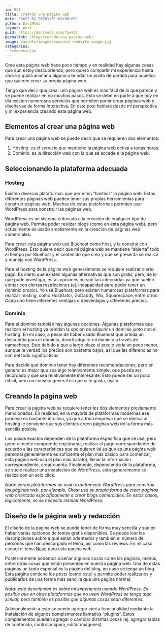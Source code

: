 ```yaml
---
id: 821
title: Creando una página web
date: '2022-02-26T01:01:08+00:00'
author: DaniMedi
layout: post
guid: https://danimedi.com/?p=821
permalink: /blog/creando-una-pagina-web/
image: /assets/images/computer-website-image.jpg
categories:
- Programación
---
```


Creé esta página web hace poco tiempo y en realidad hay algunas cosas que aún estoy descubriendo, pero quiero compartir mi experiencia hasta ahora y quizá animar a alguno o brindar un punto de partida para aquellos que quieren crear su propia página web.

Tengo que decir que crear una página web es más fácil de lo que parece y se puede realizar en no muchos pasos. Esto se debe en parte a que hoy en día existen numerosos servicios que permiten poder crear páginas web y diseñarlas de forma interactiva. En este post hablaré desde mi perspectiva y mi experiencia creando esta página web.

## Elementos al crear una página web

Para crear una página web se puede decir que se requieren dos elementos:

1. Hosting: es el servicio que mantiene la página web activa a todas horas.
2. Dominio: es la dirección web con la que se accede a la página web.

## Seleccionando la plataforma adecuada

### Hosting

Existen diversas plataformas que permiten “hostear” la página web. Estas diferentes páginas web pueden tener sus propias herramientas para construir páginas web. Muchas de estas plataformas permiten usar WordPress para construir las páginas web.

WordPress es un sistema enfocado a la creación de cualquier tipo de página web. Permite poder realizar blogs (como en esta página web), pero actualmente es usado ampliamente en la creación de páginas web comerciales.

Para crear esta página web usé [Bluehost](https://www.bluehost.com/) como host, y la construí con WordPress. Esto quiere decir que mi página web se mantiene “abierta” todo el tiempo por Bluehost y el contenido que creo y que se presenta se realiza y maneja con WordPress.

Para el hosting de la página web generalmente se requiere realizar cierto pago. Es cierto que existen algunas alternativas que son gratis, pero, de lo que pude investigar, estas opciones no son tan adecuadas ya que suelen contar con ciertas restricciones (ej. incapacidad para poder tener un dominio propio). Yo usé Bluehost, pero existen numerosas plataformas para realizar hosting, como HostGator, GoDaddy, Wix, Squarespace, entre otros. Cada uno tiene diferentes ventajas o desventajas y diferentes precios.

### Dominio

Para el dominio también hay algunas opciones. Algunas plataformas que realizan el hosting ya brindan la opción de adquirir un dominio junto con el hosting. En mi caso, a pesar de haber usado Bluehost que brinda un descuento para el dominio, decidí adquirir mi dominio a través de [namecheap](https://www.namecheap.com/). Esto debido a que a largo plazo el precio sería un poco menor, aunque la verdad los precios son bastante bajos, así que las diferencias no son del todo significativas.

Para decidir qué dominio tener hay diferentes recomendaciones, pero en general es mejor que sea algo relativamente simple, que pueda ser recordado y que sea relativamente interesante. Esto puede ser un poco difícil, pero un consejo general es que si te gusta, úsalo.

## Creando la página web

Para crear la página web se requiere tener los dos elementos previamente mencionados. En realidad, en la mayoría de plataformas modernas ese proceso es bastante intuitivo, ya que a toda empresa que se dedica al hosting le conviene que sus clientes creen páginas web de la forma más sencilla posible.

Los pasos exactos dependen de la plataforma específica que se use, pero generalmente comprende registrarse, realizar el pago correspondiente de acuerdo a las características que se quieren (si es que es una página web personal generalmente es suficiente el plan más básico para comenzar, esta página web usa el plan más barato), llenar la información correspondiente, crear cuenta. Finalmente, dependiendo de la plataforma, se suele realizar una instalación de WordPress, esto generalmente se realiza con un solo click.

*Nota: varias plataformas no usan exactamente WordPress para construir las páginas web, por ejemplo, Ghost usa su propia forma de crear páginas web orientada específicamente a crear blogs comerciales. En estos casos, lógicamente, no se necesita instalar WordPress.*

## Diseño de la página web y redacción

El diseño de la página web se puede tener de forma muy sencilla y suelen haber varias opciones de temas gratis disponibles. Se puede leer las descripciones sobre a qué están orientados y también el número de personas que han descargado el tema, así como las reviews. En mi caso escogí el tema [Neve](https://themeisle.com/themes/neve/) para esta página web.

Posteriormente podemos diseñar algunas cosas como las páginas, menús, entre otras cosas que están presentes en nuestra página web. Una de estas páginas un tanto especial es la página del blog, en caso se tenga un blog. Esta página contiene los posts (como este) y permite poder realizarlos y publicarlos de una forma más sencilla que una página normal.

*Nota: esta descripción es sobre mi experiencia usando WordPress. Es posible que en otras plataformas que no usan WordPress se tenga algo similar, pero también es posible que algunas cosas sean diferentes.*

Adicionalmente a esto se puede agregar cierta funcionalidad mediante la instalación de algunos complementos llamados “plugins”. Estos complementos pueden agregar o cambiar distintas cosas (ej. agregar tablas de contenido, controlar spam, editar imágenes).